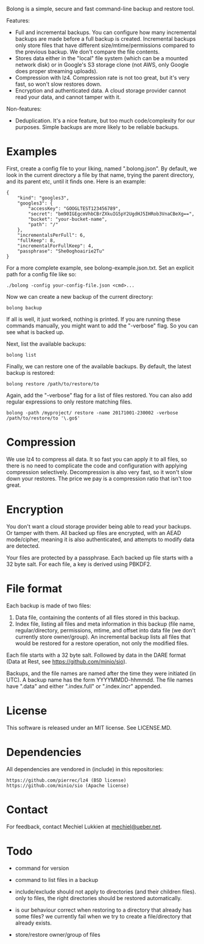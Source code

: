 Bolong is a simple, secure and fast command-line backup and restore tool.

Features:
- Full and incremental backups. You can configure how many incremental backups are made before a full backup is created. Incremental backups only store files that have different size/mtime/permissions compared to the previous backup. We don't compare the file contents.
- Stores data either in the "local" file system (which can be a mounted network disk) or in Google's S3 storage clone (not AWS, only Google does proper streaming uploads).
- Compression with lz4. Compression rate is not too great, but it's very fast, so won't slow restores down.
- Encryption and authenticated data. A cloud storage provider cannot read your data, and cannot tamper with it.

Non-features:
- Deduplication. It's a nice feature, but too much code/complexity for our purposes. Simple backups are more likely to be reliable backups.


# Examples

First, create a config file to your liking, named ".bolong.json". By default, we look in the current directory a file by that name, trying the parent directory, and its parent etc, until it finds one. Here is an example:

	{
		"kind": "googles3",
		"googles3": {
			"accessKey": "GOOGLTEST123456789",
			"secret": "bm90IGEgcmVhbCBrZXkuIG5pY2UgdHJ5IHRob3VnaCBeXg==",
			"bucket": "your-bucket-name",
			"path": "/"
		},
		"incrementalsPerFull": 6,
		"fullKeep": 8,
		"incrementalForFullKeep": 4,
		"passphrase": "She0oghoairie2Tu"
	}

For a more complete example, see bolong-example.json.txt.  Set an explicit path for a config file like so:

	./bolong -config your-config-file.json <cmd>...

Now we can create a new backup of the current directory:

	bolong backup

If all is well, it just worked, nothing is printed. If you are running these commands manually, you might want to add the "-verbose" flag. So you can see what is backed up.

Next, list the available backups:

	bolong list

Finally, we can restore one of the available backups. By default, the latest backup is restored:

	bolong restore /path/to/restore/to

Again, add the "-verbose" flag for a list of files restored. You can also add regular expressions to only restore matching files.

	bolong -path /myproject/ restore -name 20171001-230002 -verbose /path/to/restore/to '\.go$'


# Compression

We use lz4 to compress all data. It so fast you can apply it to all files, so there is no need to complicate the code and configuration with applying compression selectively. Decompression is also very fast, so it won't slow down your restores.  The price we pay is a compression ratio that isn't too great.

# Encryption

You don't want a cloud storage provider being able to read your backups. Or tamper with them. All backed up files are encrypted, with an AEAD mode/cipher, meaning it is also authenticated, and attempts to modify data are detected.

Your files are protected by a passphrase. Each backed up file starts with a 32 byte salt. For each file, a key is derived using PBKDF2.

# File format

Each backup is made of two files:

1. Data file, containing the contents of all files stored in this backup.
2. Index file, listing all files and meta information in this backup (file name, regular/directory, permissions, mtime, and offset into data file (we don't currently store owner/group). An incremental backup lists all files that would be restored for a restore operation, not only the modified files.

Each file starts with a 32 byte salt. Followed by data in the DARE format (Data at Rest, see https://github.com/minio/sio).

Backups, and the file names are named after the time they were initiated (in UTC). A backup name has the form YYYYMMDD-hhmmdd. The file names have ".data" and either ".index.full" or ".index.incr" appended.

# License

This software is released under an MIT license. See LICENSE.MD.

# Dependencies

All dependencies are vendored in (include) in this repositories:

	https://github.com/pierrec/lz4 (BSD license)
	https://github.com/minio/sio (Apache license)

# Contact

For feedback, contact Mechiel Lukkien at mechiel@ueber.net.


# Todo

- command for version
- command to list files in a backup
- include/exclude should not apply to directories (and their children files). only to files, the right directories should be restored automatically.

- is our behaviour correct when restoring to a directory that already has some files?  we currently fail when we try to create a file/directory that already exists.

- store/restore owner/group of files